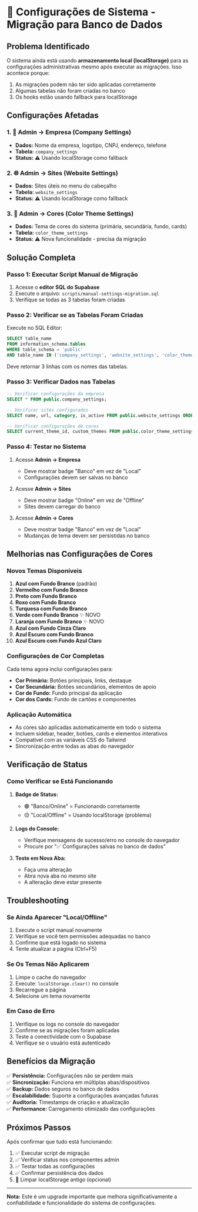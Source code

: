 # 🔧 Configurações de Sistema - Migração para Banco de Dados

## Problema Identificado

O sistema ainda está usando **armazenamento local (localStorage)** para as configurações administrativas mesmo após executar as migrações. Isso acontece porque:

1. As migrações podem não ter sido aplicadas corretamente
2. Algumas tabelas não foram criadas no banco
3. Os hooks estão usando fallback para localStorage

## Configurações Afetadas

### 1. 🏢 Admin → Empresa (Company Settings)
- **Dados:** Nome da empresa, logotipo, CNPJ, endereço, telefone
- **Tabela:** `company_settings`
- **Status:** ⚠️ Usando localStorage como fallback

### 2. 🌐 Admin → Sites (Website Settings)  
- **Dados:** Sites úteis no menu do cabeçalho
- **Tabela:** `website_settings`
- **Status:** ⚠️ Usando localStorage como fallback

### 3. 🎨 Admin → Cores (Color Theme Settings)
- **Dados:** Tema de cores do sistema (primária, secundária, fundo, cards)
- **Tabela:** `color_theme_settings`
- **Status:** ⚠️ Nova funcionalidade - precisa da migração

## Solução Completa

### Passo 1: Executar Script Manual de Migração

1. Acesse o **editor SQL do Supabase**
2. Execute o arquivo: `scripts/manual-settings-migration.sql`
3. Verifique se todas as 3 tabelas foram criadas

### Passo 2: Verificar se as Tabelas Foram Criadas

Execute no SQL Editor:

```sql
SELECT table_name 
FROM information_schema.tables 
WHERE table_schema = 'public' 
AND table_name IN ('company_settings', 'website_settings', 'color_theme_settings');
```

Deve retornar 3 linhas com os nomes das tabelas.

### Passo 3: Verificar Dados nas Tabelas

```sql
-- Verificar configurações da empresa
SELECT * FROM public.company_settings;

-- Verificar sites configurados
SELECT name, url, category, is_active FROM public.website_settings ORDER BY sort_order;

-- Verificar configurações de cores
SELECT current_theme_id, custom_themes FROM public.color_theme_settings;
```

### Passo 4: Testar no Sistema

1. Acesse **Admin → Empresa**
   - Deve mostrar badge "Banco" em vez de "Local"
   - Configurações devem ser salvas no banco

2. Acesse **Admin → Sites**
   - Deve mostrar badge "Online" em vez de "Offline"
   - Sites devem carregar do banco

3. Acesse **Admin → Cores**
   - Deve mostrar badge "Banco" em vez de "Local" 
   - Mudanças de tema devem ser persistidas no banco

## Melhorias nas Configurações de Cores

### Novos Temas Disponíveis

1. **Azul com Fundo Branco** (padrão)
2. **Vermelho com Fundo Branco**
3. **Preto com Fundo Branco**
4. **Roxo com Fundo Branco**
5. **Turquesa com Fundo Branco**
6. **Verde com Fundo Branco** ✨ NOVO
7. **Laranja com Fundo Branco** ✨ NOVO
8. **Azul com Fundo Cinza Claro**
9. **Azul Escuro com Fundo Branco**
10. **Azul Escuro com Fundo Azul Claro**

### Configurações de Cor Completas

Cada tema agora inclui configurações para:

- **Cor Primária:** Botões principais, links, destaque
- **Cor Secundária:** Botões secundários, elementos de apoio
- **Cor de Fundo:** Fundo principal da aplicação
- **Cor dos Cards:** Fundo de cartões e componentes

### Aplicação Automática

- As cores são aplicadas automaticamente em todo o sistema
- Incluem sidebar, header, botões, cards e elementos interativos
- Compatível com as variáveis CSS do Tailwind
- Sincronização entre todas as abas do navegador

## Verificação de Status

### Como Verificar se Está Funcionando

1. **Badge de Status:**
   - 🟢 "Banco/Online" = Funcionando corretamente
   - 🟡 "Local/Offline" = Usando localStorage (problema)

2. **Logs do Console:**
   - Verifique mensagens de sucesso/erro no console do navegador
   - Procure por "✅ Configurações salvas no banco de dados"

3. **Teste em Nova Aba:**
   - Faça uma alteração
   - Abra nova aba no mesmo site
   - A alteração deve estar presente

## Troubleshooting

### Se Ainda Aparecer "Local/Offline"

1. Execute o script manual novamente
2. Verifique se você tem permissões adequadas no banco
3. Confirme que está logado no sistema
4. Tente atualizar a página (Ctrl+F5)

### Se Os Temas Não Aplicarem

1. Limpe o cache do navegador
2. Execute: `localStorage.clear()` no console
3. Recarregue a página
4. Selecione um tema novamente

### Em Caso de Erro

1. Verifique os logs no console do navegador
2. Confirme se as migrações foram aplicadas
3. Teste a conectividade com o Supabase
4. Verifique se o usuário está autenticado

## Benefícios da Migração

✅ **Persistência:** Configurações não se perdem mais  
✅ **Sincronização:** Funciona em múltiplas abas/dispositivos  
✅ **Backup:** Dados seguros no banco de dados  
✅ **Escalabilidade:** Suporte a configurações avançadas futuras  
✅ **Auditoria:** Timestamps de criação e atualização  
✅ **Performance:** Carregamento otimizado das configurações  

## Próximos Passos

Após confirmar que tudo está funcionando:

1. ✅ Executar script de migração
2. ✅ Verificar status nos componentes admin
3. ✅ Testar todas as configurações
4. ✅ Confirmar persistência dos dados
5. 🔄 Limpar localStorage antigo (opcional)

---

**Nota:** Este é um upgrade importante que melhora significativamente a confiabilidade e funcionalidade do sistema de configurações. 